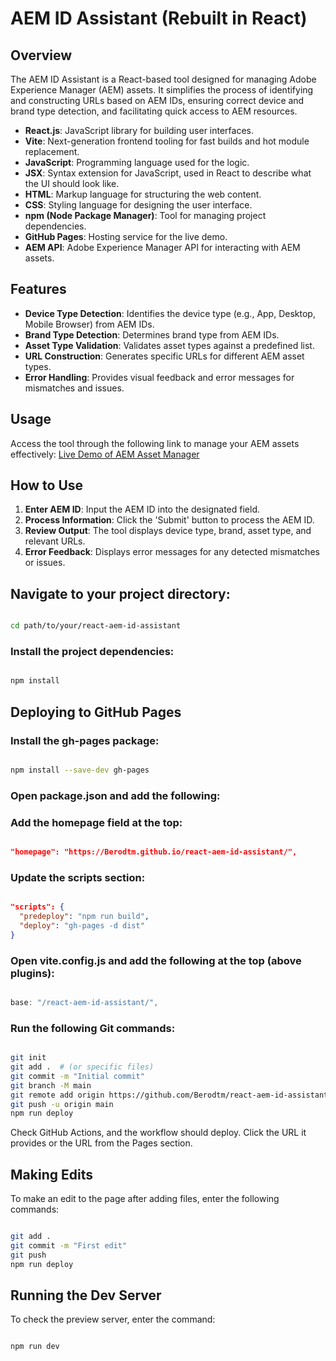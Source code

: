 # AEM ID Assistant (Rebuilt in React)
## Overview
The AEM ID Assistant is a React-based tool designed for managing Adobe Experience Manager (AEM) assets. It simplifies the process of identifying and constructing URLs based on AEM IDs, ensuring correct device and brand type detection, and facilitating quick access to AEM resources.
- **React.js**: JavaScript library for building user interfaces.
- **Vite**: Next-generation frontend tooling for fast builds and hot module replacement.
- **JavaScript**: Programming language used for the logic.
- **JSX**: Syntax extension for JavaScript, used in React to describe what the UI should look like.
- **HTML**: Markup language for structuring the web content.
- **CSS**: Styling language for designing the user interface.
- **npm (Node Package Manager)**: Tool for managing project dependencies.
- **GitHub Pages**: Hosting service for the live demo.
- **AEM API**: Adobe Experience Manager API for interacting with AEM assets.
## Features
- **Device Type Detection**: Identifies the device type (e.g., App, Desktop, Mobile Browser) from AEM IDs.
- **Brand Type Detection**: Determines brand type from AEM IDs.
- **Asset Type Validation**: Validates asset types against a predefined list.
- **URL Construction**: Generates specific URLs for different AEM asset types.
- **Error Handling**: Provides visual feedback and error messages for mismatches and issues.
## Usage
Access the tool through the following link to manage your AEM assets effectively:
[Live Demo of AEM Asset Manager](https://berodtm.github.io/react-aem-id-assistant/)
## How to Use
1. **Enter AEM ID**: Input the AEM ID into the designated field.
2. **Process Information**: Click the 'Submit' button to process the AEM ID.
3. **Review Output**: The tool displays device type, brand, asset type, and relevant URLs.
4. **Error Feedback**: Displays error messages for any detected mismatches or issues.

## Navigate to your project directory:

```sh

cd path/to/your/react-aem-id-assistant
```
### Install the project dependencies:

```sh

npm install
```
## Deploying to GitHub Pages

### Install the gh-pages package:

```sh

npm install --save-dev gh-pages
```

### Open package.json and add the following:

### Add the homepage field at the top:

```json

"homepage": "https://Berodtm.github.io/react-aem-id-assistant/",
```
### Update the scripts section:

```json

"scripts": {
  "predeploy": "npm run build",
  "deploy": "gh-pages -d dist"
}
```
### Open vite.config.js and add the following at the top (above plugins):

```js

base: "/react-aem-id-assistant/",
```
### Run the following Git commands:

```sh

git init
git add .  # (or specific files)
git commit -m "Initial commit"
git branch -M main
git remote add origin https://github.com/Berodtm/react-aem-id-assistant.git  # Use your repo link from the start, not the homepage.io link
git push -u origin main
npm run deploy
```
Check GitHub Actions, and the workflow should deploy. Click the URL it provides or the URL from the Pages section.

## Making Edits

To make an edit to the page after adding files, enter the following commands:

```sh

git add .
git commit -m "First edit"
git push
npm run deploy
```
## Running the Dev Server

To check the preview server, enter the command:

```sh

npm run dev
```
